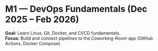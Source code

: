 # M1 — DevOps Fundamentals (Dec 2025 – Feb 2026)

**Goal:** Learn Linux, Git, Docker, and CI/CD fundamentals.  
**Focus:** Build and connect pipelines to the Coworking-Room app (GitHub Actions, Docker Compose).
